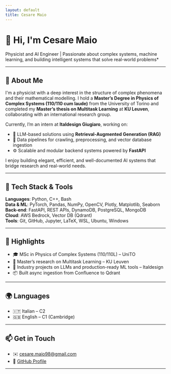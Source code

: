 ```yaml
---
layout: default
title: Cesare Maio
---
```


# 👋 Hi, I'm Cesare Maio

Physicist and AI Engineer | Passionate about complex systems, machine learning, and building intelligent systems that solve real-world problems*

---

## 🧠 About Me

I'm a physicist with a deep interest in the structure of complex phenomena and their mathematical modelling. I hold a **Master’s Degree in Physics of Complex Systems (110/110 cum laude)** from the University of Torino and completed my **Master’s thesis on Multitask Learning** at **KU Leuven**, collaborating with an international research group.

Currently, I’m an intern at **Italdesign Giugiaro**, working on:
- 🧠 LLM-based solutions using **Retrieval-Augmented Generation (RAG)**
- 🔁 Data pipelines for crawling, preprocessing, and vector database ingestion
- ⚙️ Scalable and modular backend systems powered by **FastAPI**

I enjoy building elegant, efficient, and well-documented AI systems that bridge research and real-world needs.

---

## 🔧 Tech Stack & Tools

**Languages**: Python, C++, Bash  
**Data & ML**: PyTorch, Pandas, NumPy, OpenCV, Plotly, Matplotlib, Seaborn  
**Back-end**: FastAPI, REST APIs, DynamoDB, PostgreSQL, MongoDB  
**Cloud**: AWS Bedrock, Vector DB (Qdrant)  
**Tools**: Git, GitHub, Jupyter, LaTeX, WSL, Ubuntu, Windows

---

## 📌 Highlights

- 🎓 MSc in Physics of Complex Systems (110/110L) – UniTO
- 🔬 Master’s research on Multitask Learning – KU Leuven
- 💼 Industry projects on LLMs and production-ready ML tools – Italdesign
- 📦 Built async ingestion from Confluence to Qdrant

---

## 🌍 Languages

- 🇮🇹 Italian – C2
- 🇬🇧 English – C1 (Cambridge)

---

## 📫 Get in Touch

- ✉️ [cesare.maio98@gmail.com](mailto:cesare.maio98@gmail.com)
- 🔗 [GitHub Profile](https://github.com/CesareMaio)

---
